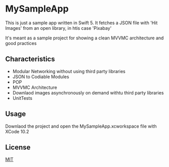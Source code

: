# MySampleApp

This is just a sample app written in Swift 5. 
It fetches a JSON file with 'Hit Images' from an open library, in htis case 'Pixabay'

It's meant as a sample project for showing a clean MVVMC architecture and good practices

## Characteristics
- Modular Networking without using third party libraries
- JSON to Codiable Modules
- POP
- MVVMC Architecture
- Downlaod images asynchronously on demand withtu third party libraries
- UnitTests

## Usage

Downlaod the project and open the MySampleApp.xcworkspace file with XCode 10.2

## License
[MIT](https://choosealicense.com/licenses/mit/)
